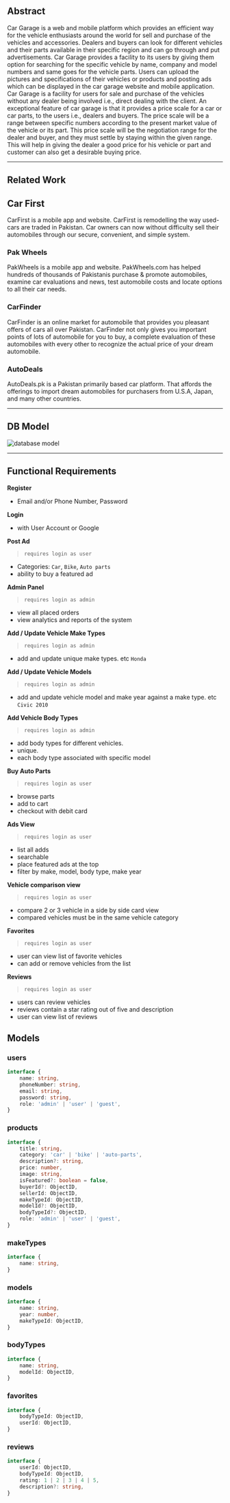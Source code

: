 ## Abstract
Car Garage is a web and mobile platform which provides an efficient way for the vehicle enthusiasts around the world for sell and purchase of the vehicles and accessories. Dealers and buyers can look for different vehicles and their parts available in their specific region and can go through and put advertisements. Car Garage provides a facility to its users by giving them option for searching for the specific vehicle by name, company and model numbers and same goes for the vehicle parts. Users can upload the pictures and specifications of their vehicles or products and posting ads which can be displayed in the car garage website and mobile application. Car Garage is a facility for users for sale and purchase of the vehicles without any dealer being involved i.e., direct dealing with the client. An exceptional feature of car garage is that it provides a price scale for a car or car parts, to the users i.e., dealers and buyers. The price scale will be a range between specific numbers according to the present market value of the vehicle or its part. This price scale will be the negotiation range for the dealer and buyer, and they must settle by staying within the given range. This will help in giving the dealer a good price for his vehicle or part and customer can also get a desirable buying price.

---
## Related Work

## Car First
CarFirst is a mobile app and website. CarFirst is remodelling the way used-cars are traded in Pakistan. Car owners can now without difficulty sell their automobiles through our secure, convenient, and simple system.

### Pak Wheels
PakWheels is a mobile app and website. PakWheels.com has helped hundreds of thousands of Pakistanis purchase & promote automobiles, examine car evaluations and news, test automobile costs and locate options to all their car needs.

### CarFinder
CarFinder is an online market for automobile that provides you pleasant offers of cars all over Pakistan. CarFinder not only gives you important points of lots of automobile for you to buy, a complete evaluation of these automobiles with every other to recognize the actual price of your dream automobile.

### AutoDeals
AutoDeals.pk is a Pakistan primarily based car platform. That affords the offerings to import dream automobiles for purchasers from U.S.A, Japan, and many other countries.

---

## DB Model
![database model](./database-model.png)

---

## Functional Requirements

**Register**
- Email and/or Phone Number, Password

**Login**
- with User Account or Google

**Post Ad**
>`requires login as user`
- Categories: `Car`, `Bike`, `Auto parts`
- ability to buy a featured ad

**Admin Panel**
>`requires login as admin`
- view all placed orders
- view analytics and reports of the system

**Add / Update Vehicle Make Types**
>`requires login as admin`
- add and update unique make types. etc `Honda`

**Add / Update Vehicle Models**
>`requires login as admin`
- add and update vehicle model and make year against a make type. etc `Civic 2010`

**Add Vehicle Body Types**
>`requires login as admin`
- add body types for different vehicles.
- unique.
- each body type associated with specific model

**Buy Auto Parts**
>`requires login as user`
- browse parts
- add to cart
- checkout with debit card

**Ads View**
>`requires login as user`
- list all adds
- searchable
- place featured ads at the top
- filter by make, model, body type, make year

**Vehicle comparison view**
>`requires login as user`
- compare 2 or 3 vehicle in a side by side card view
- compared vehicles must be in the same vehicle category

**Favorites**
>`requires login as user`
- user can view list of favorite vehicles
- can add or remove vehicles from the list

**Reviews**
>`requires login as user`
- users can review vehicles
- reviews contain a star rating out of five and description
- user can view list of reviews



## Models

### users
```ts
interface {
	name: string,
	phoneNumber: string,
	email: string,
	password: string,
	role: 'admin' | 'user' | 'guest',
}
```

### products
```ts
interface {
	title: string,
	category: 'car' | 'bike' | 'auto-parts',
	description?: string,
	price: number,
	image: string,
	isFeatured?: boolean = false,
	buyerId?: ObjectID,
	sellerId: ObjectID,
	makeTypeId: ObjectID,
	modelId?: ObjectID,
	bodyTypeId?: ObjectID,
	role: 'admin' | 'user' | 'guest',
}
```

### makeTypes
```ts
interface {
	name: string,
}
```

### models
```ts
interface {
	name: string,
	year: number,
	makeTypeId: ObjectID,
}
```

### bodyTypes
```ts
interface {
	name: string,
	modelId: ObjectID,
}
```

### favorites
```ts
interface {
	bodyTypeId: ObjectID,
	userId: ObjectID,
}
```

### reviews
```ts
interface {
	userId: ObjectID,
	bodyTypeId: ObjectID,
	rating: 1 | 2 | 3 | 4 | 5,
	description?: string,
}
```
